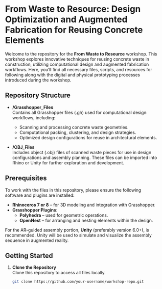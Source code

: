 # From Waste to Resource: Design Optimization and Augmented Fabrication for Reusing Concrete Elements

Welcome to the repository for the **From Waste to Resource** workshop. This workshop explores innovative techniques for reusing concrete waste in construction, utilizing computational design and augmented fabrication workflows. Here, you’ll find all necessary files, scripts, and resources for following along with the digital and physical prototyping processes introduced during the workshop.

## Repository Structure

- **/Grasshopper_Files**  
  Contains all Grasshopper files (.gh) used for computational design workflows, including:
  - Scanning and processing concrete waste geometries.
  - Computational packing, clustering, and design strategies.
  - Optimized design configurations for reuse in architectural elements.

- **/OBJ_Files**  
  Includes object (.obj) files of scanned waste pieces for use in design configurations and assembly planning. These files can be imported into Rhino or Unity for further exploration and development.

## Prerequisites

To work with the files in this repository, please ensure the following software and plugins are installed:

- **Rhinoceros 7 or 8** – for 3D modeling and integration with Grasshopper.
- **Grasshopper Plugins**:
  - **Polyhedra** – used for geometric operations.
  - **OpenNest** – for arranging and nesting elements within the design.

For the AR-guided assembly portion, **Unity** (preferably version 6.0+), is recommended. Unity will be used to simulate and visualize the assembly sequence in augmented reality.

## Getting Started

1. **Clone the Repository**  
   Clone this repository to access all files locally.
   ```bash
   git clone https://github.com/your-username/workshop-repo.git
